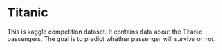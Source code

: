# Titanic

This is kaggle competition dataset. It contains data about the Titanic passengers. The goal is to predict whether passenger will survive or not.
